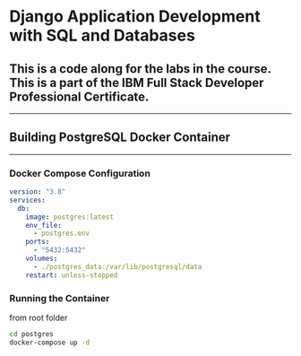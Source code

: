 # Django Application Development with SQL and Databases

## This is a code along for the labs in the course. This is a part of the IBM Full Stack Developer Professional Certificate.

---

## Building PostgreSQL Docker Container

---

### Docker Compose Configuration

```yaml
version: "3.8"
services:
  db:
    image: postgres:latest
    env_file:
      - postgres.env
    ports:
      - "5432:5432"
    volumes:
      - ./postgres_data:/var/lib/postgresql/data
    restart: unless-stopped
```

### Running the Container

from root folder

```bash
cd postgres
docker-compose up -d
```
